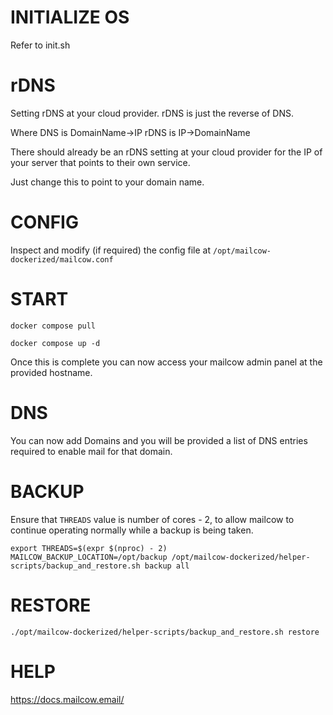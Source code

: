 # INITIALIZE OS

Refer to init.sh

# rDNS

Setting rDNS at your cloud provider. rDNS is just the reverse of DNS.

Where DNS is DomainName->IP
rDNS is IP->DomainName

There should already be an rDNS setting at your cloud provider for the IP of your server that points to their own service.

Just change this to point to your domain name.

# CONFIG

Inspect and modify (if required) the config file at `/opt/mailcow-dockerized/mailcow.conf`

# START

```
docker compose pull

docker compose up -d
```

Once this is complete you can now access your mailcow admin panel at the provided hostname.

# DNS

You can now add Domains and you will be provided a list of DNS entries required to enable mail for that domain.

# BACKUP

Ensure that `THREADS` value is number of cores - 2, to allow mailcow to continue operating normally while a backup is being taken.

```
export THREADS=$(expr $(nproc) - 2)
MAILCOW_BACKUP_LOCATION=/opt/backup /opt/mailcow-dockerized/helper-scripts/backup_and_restore.sh backup all
```

# RESTORE

```
./opt/mailcow-dockerized/helper-scripts/backup_and_restore.sh restore
```

# HELP

https://docs.mailcow.email/
